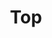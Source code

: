 ---
templateKey: top-page
title: Top 
cover:
  title:  For children who are interested in learning and exploring everything.
  subtitle: We deliver children's books and teaching materials that bring  "Creative learning"
  backgroundImage: ../../images/top-cover.jpg
featured:
  title: Scratch Activity Card Book Series
  description: Card book for programming learning that brings "Creative learning" to children. It helps children concentrate on programming with Scratch.
  features:
    - Coding cards developed by the Scratch Team (scratch.mit.edu) are included.
    - Scratch 3.0 compatible
    - For education in elementary schools and after-school programs.
  link: /en/products/scratch-activity-card-book
  books:
    -
      title: Vol.1 Animate a Name / Make Music
      image: ../../images/scratch-activity-card-book/vol1-on-sell-en.png
      price: "¥770+Tax"
      url: https://www.amazon.co.jp/dp/4910209018
    -
      title: Vol.2 Animate a Character / Let's Dance
      image: ../../images/scratch-activity-card-book/vol2-on-sell-en.png
      price: "¥770+Tax"
      url: https://www.amazon.co.jp/dp/4910209026
    -
      title: Vol.3 Create a Story / Video Sensing
      image: ../../images/scratch-activity-card-book/vol3-on-sell-en.png
      price: "¥770+Tax"
      url: https://www.amazon.co.jp/dp/4910209034
    -
      title: Vol.4 Game Collection
      image: ../../images/scratch-activity-card-book/vol4-on-sell-en.png
      price: "¥1,050+Tax"
      url: https://www.amazon.co.jp/dp/4910209042
---